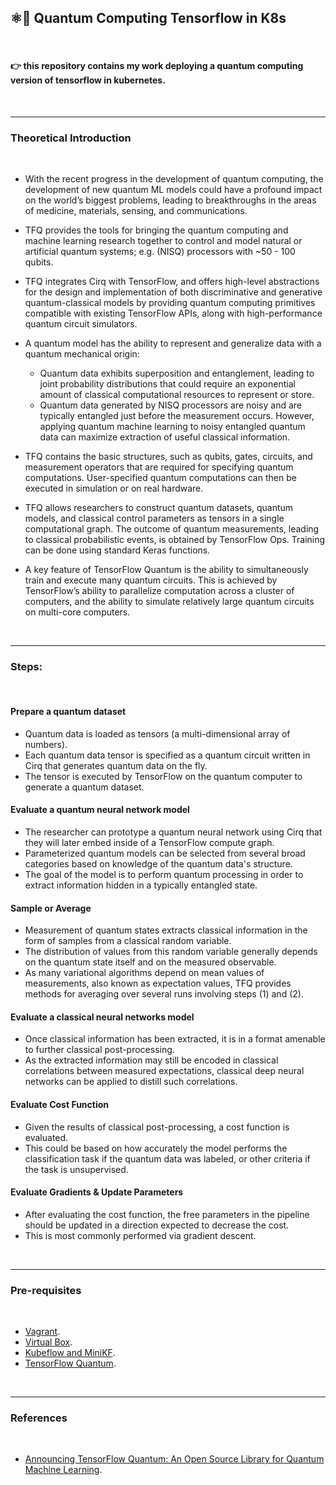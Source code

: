 ## ⚛️🔋 Quantum Computing Tensorflow in K8s

<br>

#### 👉 this repository contains my work deploying a quantum computing version of tensorflow in kubernetes.

<br>

---

### Theoretical Introduction

<br>

* With the recent progress in the development of quantum computing, the development of new quantum ML models could have a profound impact on the world’s biggest problems, leading to breakthroughs in the areas of medicine, materials, sensing, and communications.

* TFQ provides the tools for bringing the quantum computing and machine learning research together to control and model natural or artificial quantum systems; e.g. (NISQ) processors with ~50 - 100 qubits.

* TFQ integrates Cirq with TensorFlow, and offers high-level abstractions for the design and implementation of both discriminative and generative quantum-classical models by providing quantum computing primitives compatible with existing TensorFlow APIs, along with high-performance quantum circuit simulators.

* A quantum model has the ability to represent and generalize data with a quantum mechanical origin:
    - Quantum data exhibits superposition and entanglement, leading to joint probability distributions that could require an exponential amount of classical computational resources to represent or store.
    - Quantum data generated by NISQ processors are noisy and are typically entangled just before the measurement occurs. However, applying quantum machine learning to noisy entangled quantum data can maximize extraction of useful classical information. 


* TFQ contains the basic structures, such as qubits, gates, circuits, and measurement operators that are required for specifying quantum computations. User-specified quantum computations can then be executed in simulation or on real hardware.

* TFQ allows researchers to construct quantum datasets, quantum models, and classical control parameters as tensors in a single computational graph. The outcome of quantum measurements, leading to classical probabilistic events, is obtained by TensorFlow Ops. Training can be done using standard Keras functions.

* A key feature of TensorFlow Quantum is the ability to simultaneously train and execute many quantum circuits. This is achieved by TensorFlow’s ability to parallelize computation across a cluster of computers, and the ability to simulate relatively large quantum circuits on multi-core computers. 

<br>

--- 


### Steps:

<br>

#### Prepare a quantum dataset

- Quantum data is loaded as tensors (a multi-dimensional array of numbers). 
- Each quantum data tensor is specified as a quantum circuit written in Cirq that generates quantum data on the fly. 
- The tensor is executed by TensorFlow on the quantum computer to generate a quantum dataset.

#### Evaluate a quantum neural network model 

- The researcher can prototype a quantum neural network using Cirq that they will later embed inside of a TensorFlow compute graph. 
- Parameterized quantum models can be selected from several broad categories based on knowledge of the quantum data's structure. 
- The goal of the model is to perform quantum processing in order to extract information hidden in a typically entangled state. 

#### Sample or Average 

- Measurement of quantum states extracts classical information in the form of samples from a classical random variable. 
- The distribution of values from this random variable generally depends on the quantum state itself and on the measured observable. 
- As many variational algorithms depend on mean values of measurements, also known as expectation values, TFQ provides methods for averaging over several runs involving steps (1) and (2).

#### Evaluate a classical neural networks model 

- Once classical information has been extracted, it is in a format amenable to further classical post-processing.
- As the extracted information may still be encoded in classical correlations between measured expectations, classical deep neural networks can be applied to distill such correlations.

#### Evaluate Cost Function 

- Given the results of classical post-processing, a cost function is evaluated. 
- This could be based on how accurately the model performs the classification task if the quantum data was labeled, or other criteria if the task is unsupervised.

#### Evaluate Gradients & Update Parameters 

- After evaluating the cost function, the free parameters in the pipeline should be updated in a direction expected to decrease the cost.
- This is most commonly performed via gradient descent.

<br>

-----

### Pre-requisites

<br>

* [Vagrant](https://www.vagrantup.com/).
* [Virtual Box](https://www.virtualbox.org/).
* [Kubeflow and MiniKF](https://www.kubeflow.org/docs/other-guides/virtual-dev/getting-started-minikf/).
* [TensorFlow Quantum](https://github.com/tensorflow/quantum/blob/master/docs/install.md).


<br>

----

### References

<br>

* [Announcing TensorFlow Quantum: An Open Source Library for Quantum Machine Learning](https://ai.googleblog.com/2020/03/announcing-tensorflow-quantum-open.html).
